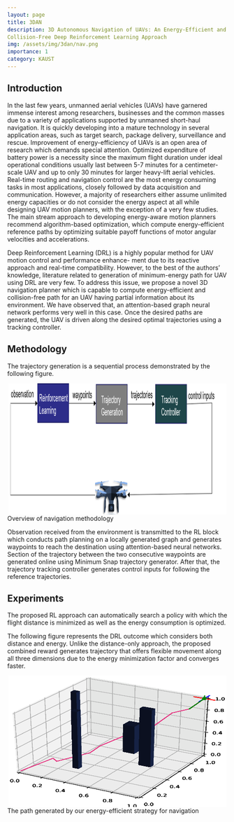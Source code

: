 ```yaml
---
layout: page
title: 3DAN
description: 3D Autonomous Navigation of UAVs: An Energy-Efficient and
Collision-Free Deep Reinforcement Learning Approach
img: /assets/img/3dan/nav.png
importance: 1
category: KAUST
---
```

## Introduction

In the last few years, unmanned aerial vehicles (UAVs) have garnered immense interest among researchers, businesses and the common masses due to a variety of applications supported by unmanned short-haul navigation. It is quickly developing into a mature technology in several application areas, such as target search, package delivery, surveillance and rescue. Improvement of energy-efficiency of UAVs is an open area
of research which demands special attention. Optimized expenditure of battery power is a necessity since the maximum flight duration under ideal operational conditions usually last between 5-7 minutes for a centimeter-scale UAV and up to only 30 minutes for larger heavy-lift aerial vehicles. Real-time routing and navigation control are the most energy consuming tasks in most applications, closely followed by data acquisition and communication. However, a majority of researchers either assume unlimited energy capacities or do not consider the energy aspect at all while designing UAV motion planners, with the exception of a very few studies. The main stream approach to developing energy-aware motion planners recommend algorithm-based
optimization, which compute energy-efficient reference paths by optimizing suitable payoff functions of motor angular velocities and accelerations.

Deep Reinforcement Learning (DRL) is a highly popular method for UAV motion control and performance enhance-
ment due to its reactive approach and real-time compatibility. However, to the best of the authors’ knowledge, literature related to generation of minimum-energy path for UAV using DRL are very few. To address this issue, we propose a novel 3D navigation planner which is capable to compute energy-efficient and collision-free path for an UAV having partial information about its environment. We have observed that, an attention-based graph neural network performs very well in this case. Once the desired paths are generated, the UAV is driven along the desired optimal trajectories using a tracking controller.

## Methodology

The trajectory generation is a sequential process demonstrated by the following figure.

<div  align="center">  
<img src="/assets/img/3dan/overview.png" width = "500" height = "300" alt="Overview of navigation methodology" align=center />
</div>
<div class="caption">
    Overview of navigation methodology
</div>

Observation received from the environment is transmitted to the RL block which conducts path planning
on a locally generated graph and generates waypoints to reach the destination using attention-based neural networks. Section of the trajectory between the two consecutive waypoints are generated online using Minimum Snap trajectory generator. After that, the trajectory tracking controller generates control inputs for following the reference trajectories.

## Experiments

The proposed RL approach can automatically search a policy with which the flight distance is
minimized as well as the energy consumption is optimized.

The following figure represents the DRL outcome which considers both distance and energy. Unlike the distance-only approach, the proposed combined reward generates trajectory that offers flexible movement along all three dimensions due to the energy minimization factor and converges faster.


<div  align="center">  
<img src="/assets/img/3dan/energy_efficient.eps" width = "500" height = "300" alt="The path generated by our energy-efficient strategy for navigation" align=center />
</div>
<div class="caption">
   The path generated by our energy-efficient strategy for navigation
</div>
